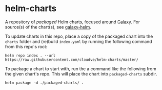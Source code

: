 # helm-charts
A repository of *packaged* Helm charts, focused around
[Galaxy](https://galaxyproject.org). For source(s) of the chart(s), see
[galaxy-helm](https://github.com/galaxyproject/galaxy-helm).

To update charts in this repo, place a copy of the packaged chart into
the `charts` folder and (re)build `index.yaml` by running the following command
from this repo's root:
```
helm repo index . --url https://raw.githubusercontent.com/cloudve/helm-charts/master/
```

To package a chart to start with, run the a command like the following from the
given chart's repo. This will place the chart into `packaged-charts` subdir.
```
helm package -d ./packaged-charts/ .
```
